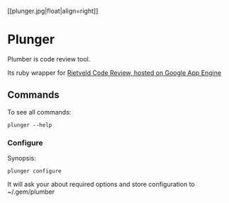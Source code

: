 [[plunger.jpg|float|align=right]]

# Plunger

Plumber is code review tool.

Its ruby wrapper for [Rietveld Code Review, hosted on Google App Engine](http://code.google.com/p/rietveld/)

## Commands

To see all commands:

    plunger --help

### Configure

Synopsis:

    plunger configure

It will ask your about required options and store configuration to ~/.gem/plumber
